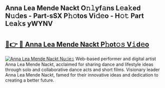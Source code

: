 ## Anna Lea Mende Nackt O𝚗𝚕yf𝚊ns L𝚎a𝚔ed N𝚞𝚍es - Part-sSX P𝚑𝚘tos Vi𝚍𝚎o - H𝚘𝚝 Part L𝚎a𝚔s yWYNV

# <h2><a href="http://kf2oaoz.oniu.top/?m=Anna+Lea+Mende+Nackt">🔗👉 🔴 Anna Lea Mende Nackt P𝚑ot𝚘𝚜 V𝚒d𝚎o</a></h2>

[![Anna Lea Mende Nackt Nu𝚍e𝚜](https://i.imgur.com/0qMVB7G.gif)](http://kf2oaoz.oniu.top/?m=Anna+Lea+Mende+Nackt)
Web-based performer and digital artist Anna Lea Mende Nackt, acclaimed for sharing dance and lifestyle ideas through solo and collaborative dance acts and short films. Visionary leader Anna Lea Mende Nackt, famed for their innovative ideas and dedication to creating a better future.  
